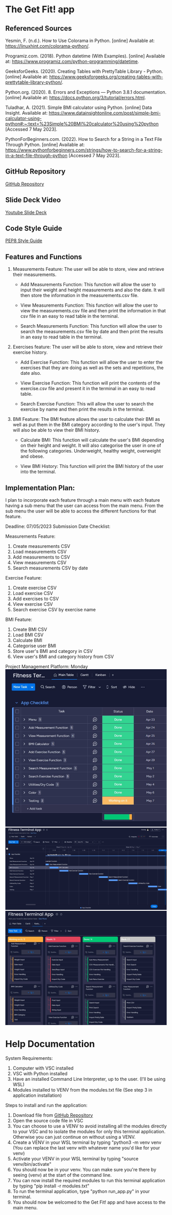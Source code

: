 # The Get Fit! app

## Referenced Sources
Yesmin, F. (n.d.). How to Use Colorama in Python. [online] Available at: https://linuxhint.com/colorama-python/.

‌Programiz.com. (2018). Python datetime (With Examples). [online] Available at: https://www.programiz.com/python-programming/datetime.

GeeksforGeeks. (2020). Creating Tables with PrettyTable Library - Python. [online] Available at: https://www.geeksforgeeks.org/creating-tables-with-prettytable-library-python/.

‌Python.org. (2020). 8. Errors and Exceptions — Python 3.8.1 documentation. [online] Available at: https://docs.python.org/3/tutorial/errors.html.

‌Tuladhar, A. (2021). Simple BMI calculator using Python. [online] Data Insight. Available at: https://www.datainsightonline.com/post/simple-bmi-calculator-using-python#:~:text=%23Simple%20BMI%20calculator%20using%20python [Accessed 7 May 2023].

‌PythonForBeginners.com. (2022). How to Search for a String in a Text File Through Python. [online] Available at: https://www.pythonforbeginners.com/strings/how-to-search-for-a-string-in-a-text-file-through-python [Accessed 7 May 2023].

## GitHub Repository
[GitHub Repository](https://github.com/The-Programming-Mango/Fitness-App-T1A3)

## Slide Deck Video
[Youtube Slide Deck](https://youtu.be/lPIxebky9vQ)

## Code Style Guide
[PEP8 Style Guide](https://peps.python.org/pep-0008/)

## Features and Functions
1. Measurements Feature: The user will be able to store, view and retrieve their measurements.

   - Add Measurements Function: This function will allow the user to input their weight and height measurements and also the date. It will then store the information in the measurements.csv file.
  
   - View Measurements Function: This function will allow the user to view the measurements.csv file and then print the information in that csv file in an easy to read table in the terminal.
  
   - Search Measurements Function: This function will allow the user to search the measurements.csv file by date and then print the results in an easy to read table in the terminal.
  
2. Exercises feature: The user will be able to store, view and retrieve their exercise history.
   
   - Add Exercise Function: This function will allow the user to enter the exercises that they are doing as well as the sets and repetitions, the date also.
  
   - View Exercise Function: This function will print the contents of the exercise.csv file and present it in the terminal in an easy to read table.
  
   - Search Exercise Function: This will allow the user to search the exercise by name and then print the results in the terminal.
  
3. BMI Feature: The BMI feature allows the user to calculate their BMI as well as put them in the BMI category according to the user's input. They will also be able to view their BMI history.
   
   - Calculate BMI: This function will calculate the user's BMI depending on their height and weight. It will also categorise the user in one of the following categories. Underweight, healthy weight, overweight and obese.
  
   - View BMI History: This function will print the BMI history of the user into the terminal.

## Implementation Plan:

I plan to incorporate each feature through a main menu with each feature having a sub menu that the user can access from the main menu. From the sub menu the user will be able to access the different functions for that feature.

Deadline: 07/05/2023 Submission Date
Checklist:

Measurements Feature:
1. Create measurements CSV
2. Load measurements CSV
3. Add measurements to CSV
4. View measurements CSV
5. Search measurements CSV by date
   
Exercise Feature:
1. Create exercise CSV
2. Load exercise CSV
3. Add exercises to CSV
4. View exercise CSV
5. Search exercise CSV by exercise name
   
BMI Feature:
1. Create BMI CSV
2. Load BMI CSV
3. Calculate BMI
4. Categorise user BMI
5. Store user's BMI and category in CSV
6. View user's BMI and category history from CSV

Project Management Platform: Monday
![Main Table](/development_plan/main_table.jpg)
![Gantt](/development_plan/gantt.jpg)
![Kanban](/development_plan/kanban.jpg)

# Help Documentation

System Requirements:
1. Computer with VSC installed
2. VSC with Python installed
3. Have an installed Command Line Interpreter, up to the user. (I'll be using WSL)
4. Modules installed to VENV from the modules.txt file (See step 3 in application installation)

Steps to install and run the application:
1. Download file from [GitHub Repository](https://github.com/The-Programming-Mango/Fitness-App-T1A3)
2. Open the source code file in VSC
3. You can choose to use a VENV to avoid installing all the modules directly to your VSC and to isolate the modules for only this terminal application. Otherwise you can just continue on without using a VENV.
4. Create a VENV in your WSL terminal by typing "python3 -m venv venv (You can replace the last venv with whatever name you'd like for your venv)
5. Activate your VENV in your WSL terminal by typing "source venv/bin/activate"
6. You should now be in your venv. You can make sure you're there by seeing (venv) at the start of the command line.
7. You can now install the required modules to run this terminal application by typing "pip install -r modules.txt"
8. To run the terminal application, type "python run_app.py" in your terminal.
9. You should now be welcomed to the Get Fit! app and have access to the main menu.